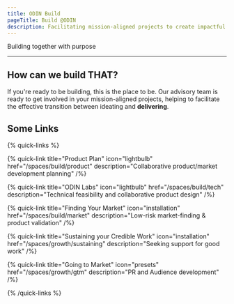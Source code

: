 ```yaml
---
title: ODIN Build
pageTitle: Build @ODIN
description: Facilitating mission-aligned projects to create impactful projects and organizations 
---
```


Building together with purpose

---

## How can we build THAT?

If you're ready to be building, this is the place to be.  Our advisory team is ready to get involved in your mission-aligned projects, helping to facilitate the effective transition between ideating and **delivering**.


## Some Links

{% quick-links %}

{% quick-link title="Product Plan" icon="lightbulb" href="/spaces/build/product" description="Collaborative product/market development planning" /%}

{% quick-link title="ODIN Labs" icon="lightbulb" href="/spaces/build/tech" description="Technical feasibility and collaborative product design" /%}

{% quick-link title="Finding Your Market" icon="installation" href="/spaces/build/market" description="Low-risk market-finding & product validation" /%}

{% quick-link title="Sustaining your Credible Work" icon="installation" href="/spaces/growth/sustaining" description="Seeking support for good work" /%}

{% quick-link title="Going to Market" icon="presets" href="/spaces/growth/gtm" description="PR and Audience development" /%}

{% /quick-links %}